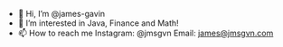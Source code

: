 - 👋 Hi, I’m @james-gavin
- 👀 I’m interested in Java, Finance and Math!
- 📫 How to reach me
  Instagram: @jmsgvn
  Email: james@jmsgvn.com


